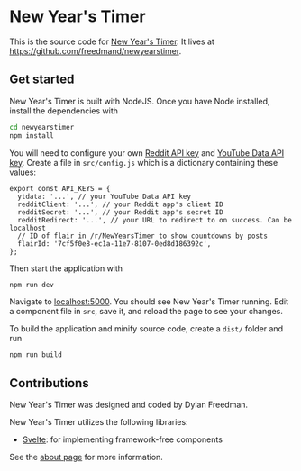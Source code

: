 # New Year's Timer

This is the source code for [New Year's Timer](https://newyearstimer.com). It lives
at https://github.com/freedmand/newyearstimer.

## Get started

New Year's Timer is built with NodeJS. Once you have Node installed, install the
dependencies with

```bash
cd newyearstimer
npm install
```

You will need to configure your own [Reddit API key](https://github.com/reddit/reddit/wiki/OAuth2) and [YouTube Data API key](https://developers.google.com/youtube/v3/). Create a file in `src/config.js`
which is a dictionary containing these values:

```
export const API_KEYS = {
  ytdata: '...', // your YouTube Data API key
  redditClient: '...', // your Reddit app's client ID
  redditSecret: '...', // your Reddit app's secret ID
  redditRedirect: '...', // your URL to redirect to on success. Can be localhost
  // ID of flair in /r/NewYearsTimer to show countdowns by posts
  flairId: '7cf5f0e8-ec1a-11e7-8107-0ed8d186392c',
};
```

Then start the application with

```bash
npm run dev
```

Navigate to [localhost:5000](http://localhost:5000). You should see New Year's Timer
running. Edit a component file in `src`, save it, and reload the page to see
your changes.

To build the application and minify source code, create a `dist/` folder and run

```bash
npm run build
```

## Contributions

New Year's Timer was designed and coded by Dylan Freedman.

New Year's Timer utilizes the following libraries:

* [Svelte](https://github.com/sveltejs/svelte): for implementing framework-free
components

See the [about page](https://newyearstimer.com/about.html) for more information.
